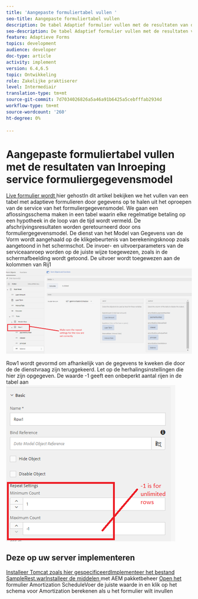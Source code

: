 ```yaml
---
title: 'Aangepaste formuliertabel vullen '
seo-title: Aangepaste formuliertabel vullen
description: De tabel Adaptief formulier vullen met de resultaten van de serviceaanroepen van het formuliergegevensmodel
seo-description: De tabel Adaptief formulier vullen met de resultaten van de serviceaanroepen van het formuliergegevensmodel
feature: Adaptieve Forms
topics: development
audience: developer
doc-type: article
activity: implement
version: 6.4,6.5
topic: Ontwikkeling
role: Zakelijke praktiserer
level: Intermediair
translation-type: tm+mt
source-git-commit: 7d7034026826a5a46a91b6425a5cebfffab2934d
workflow-type: tm+mt
source-wordcount: '260'
ht-degree: 0%

---
```



# Aangepaste formuliertabel vullen met de resultaten van Inroeping service formuliergegevensmodel

[Live formulier wordt ](https://forms.enablementadobe.com/content/dam/formsanddocuments/amortization/jcr:content?wcmmode=disabled)
hier gehostIn dit artikel bekijken we het vullen van een tabel met adaptieve formulieren door gegevens op te halen uit het oproepen van de service van het formuliergegevensmodel. We gaan een aflossingsschema maken in een tabel waarin elke regelmatige betaling op een hypotheek in de loop van de tijd wordt vermeld. De afschrijvingsresultaten worden geretourneerd door ons formuliergegevensmodel. De dienst van het Model van Gegevens van de Vorm wordt aangehaald op de klikgebeurtenis van berekeningsknoop zoals aangetoond in het schermschot. De invoer- en uitvoerparameters van de serviceaanroep worden op de juiste wijze toegewezen, zoals in de schermafbeelding wordt getoond. De uitvoer wordt toegewezen aan de kolommen van Rij1
![clickEvent](assets/amortization.PNG)

Row1 wordt gevormd om afhankelijk van de gegevens te kweken die door de de dienstvraag zijn teruggekeerd. Let op de herhalingsinstellingen die hier zijn opgegeven. De waarde -1 geeft een onbeperkt aantal rijen in de tabel aan
![Rij1](assets/rowconfiguration.PNG)

## Deze op uw server implementeren

[Installeer Tomcat zoals ](/help/forms/ic-print-channel-tutorial/set-up-tomcat.md)
[hier gespecificeerdImplementeer het ](https://forms.enablementadobe.com/content/DemoServerBundles/SampleRest.war)
[bestand SampleRest.warInstalleer de middelen  ](assets/amortizationschedule.zip) met AEM pakketbeheer 
[Open het ](http://localhost:4502/content/dam/formsanddocuments/amortization/jcr:content?wcmmode=disabled)
formulier Amortization ScheduleVoer de juiste waarde in en klik op het schema voor Amortization berekenen als u het formulier wilt invullen

